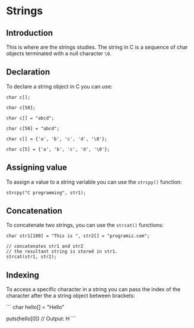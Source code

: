 # Strings

## Introduction

This is where are the strings studies. The string in C is a sequence of char objects terminated with a null character `\0`.


## Declaration

To declare a string object in C you can use:

```
char c[];

char c[50];

char c[] = "abcd";

char c[50] = "abcd";

char c[] = {'a', 'b', 'c', 'd', '\0'};

char c[5] = {'a', 'b', 'c', 'd', '\0'};
```


## Assigning value

To assign a value to a string variable you can use the `strcpy()` function:

```
strcpy("C programming", str1);
```


## Concatenation

To concatenate two strings, you can use the `strcat()` functions:

```
char str1[100] = "This is ", str2[] = "programiz.com";

// concatenates str1 and str2
// the resultant string is stored in str1.
strcat(str1, str2);
```


## Indexing

To access a specific character in a string you can pass the index of the character after the a string object between brackets:

´´´
char hello[] = "Hello"

puts(hello[0])
// Output: H
´´´